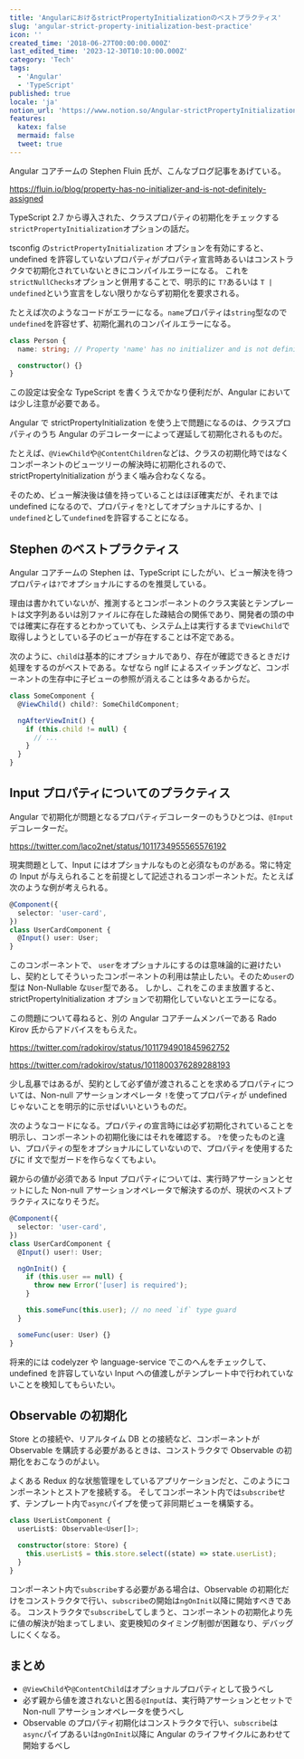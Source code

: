 ```yaml
---
title: 'AngularにおけるstrictPropertyInitializationのベストプラクティス'
slug: 'angular-strict-property-initialization-best-practice'
icon: ''
created_time: '2018-06-27T00:00:00.000Z'
last_edited_time: '2023-12-30T10:10:00.000Z'
category: 'Tech'
tags:
  - 'Angular'
  - 'TypeScript'
published: true
locale: 'ja'
notion_url: 'https://www.notion.so/Angular-strictPropertyInitialization-f798bd04a39e46d2a75a6266c2ee468d'
features:
  katex: false
  mermaid: false
  tweet: true
---
```


Angular コアチームの Stephen Fluin 氏が、こんなブログ記事をあげている。

https://fluin.io/blog/property-has-no-initializer-and-is-not-definitely-assigned

TypeScript 2.7 から導入された、クラスプロパティの初期化をチェックする`strictPropertyInitialization`オプションの話だ。

tsconfig の`strictPropertyInitialization` オプションを有効にすると、undefined を許容していないプロパティがプロパティ宣言時あるいはコンストラクタで初期化されていないときにコンパイルエラーになる。 これを`strictNullChecks`オプションと併用することで、明示的に `T?`あるいは `T | undefined`という宣言をしない限りかならず初期化を要求される。

たとえば次のようなコードがエラーになる。`name`プロパティは`string`型なので`undefined`を許容せず、初期化漏れのコンパイルエラーになる。

```ts
class Person {
  name: string; // Property 'name' has no initializer and is not definitely assigned in the constructor.

  constructor() {}
}
```

この設定は安全な TypeScript を書くうえでかなり便利だが、Angular においては少し注意が必要である。

Angular で strictPropertyInitialization を使う上で問題になるのは、クラスプロパティのうち Angular のデコレーターによって遅延して初期化されるものだ。

たとえば、`@ViewChild`や`@ContentChildren`などは、クラスの初期化時ではなくコンポーネントのビューツリーの解決時に初期化されるので、strictPropertyInitialization がうまく噛み合わなくなる。

そのため、ビュー解決後は値を持っていることはほぼ確実だが、それまでは undefined になるので、プロパティを`?`としてオプショナルにするか、`| undefined`として`undefined`を許容することになる。

## Stephen のベストプラクティス

Angular コアチームの Stephen は、TypeScript にしたがい、ビュー解決を待つプロパティは`?`でオプショナルにするのを推奨している。

理由は書かれていないが、推測するとコンポーネントのクラス実装とテンプレートは文字列あるいは別ファイルに存在した疎結合の関係であり、開発者の頭の中では確実に存在するとわかっていても、システム上は実行するまで`ViewChild`で取得しようとしている子のビューが存在することは不定である。

次のように、`child`は基本的にオプショナルであり、存在が確認できるときだけ処理をするのがベストである。なぜなら ngIf によるスイッチングなど、コンポーネントの生存中に子ビューの参照が消えることは多々あるからだ。

```ts
class SomeComponent {
  @ViewChild() child?: SomeChildComponent;

  ngAfterViewInit() {
    if (this.child != null) {
      // ...
    }
  }
}
```

## Input プロパティについてのプラクティス

Angular で初期化が問題となるプロパティデコレーターのもうひとつは、`@Input`デコレーターだ。

https://twitter.com/laco2net/status/1011734955565576192

現実問題として、Input にはオプショナルなものと必須なものがある。常に特定の Input が与えられることを前提として記述されるコンポーネントだ。たとえば次のような例が考えられる。

```ts
@Component({
  selector: 'user-card',
})
class UserCardComponent {
  @Input() user: User;
}
```

このコンポーネントで、 `user`をオプショナルにするのは意味論的に避けたいし、契約としてそういったコンポーネントの利用は禁止したい。そのため`user`の型は Non-Nullable な`User`型である。 しかし、これをこのまま放置すると、strictPropertyInitialization オプションで初期化していないとエラーになる。

この問題について尋ねると、別の Angular コアチームメンバーである Rado Kirov 氏からアドバイスをもらえた。

https://twitter.com/radokirov/status/1011794901845962752

https://twitter.com/radokirov/status/1011800376289288193

少し乱暴ではあるが、契約として必ず値が渡されることを求めるプロパティについては、Non-null アサーションオペレータ `!`を使ってプロパティが undefined じゃないことを明示的に示せばいいというものだ。

次のようなコードになる。プロパティの宣言時には必ず初期化されていることを明示し、コンポーネントの初期化後にはそれを確認する。 `?`を使ったものと違い、プロパティの型をオプショナルにしていないので、プロパティを使用するたびに if 文で型ガードを作らなくてもよい。

親からの値が必須である Input プロパティについては、実行時アサーションとセットにした Non-null アサーションオペレータで解決するのが、現状のベストプラクティスになりそうだ。

```ts
@Component({
  selector: 'user-card',
})
class UserCardComponent {
  @Input() user!: User;

  ngOnInit() {
    if (this.user == null) {
      throw new Error('[user] is required');
    }

    this.someFunc(this.user); // no need `if` type guard
  }

  someFunc(user: User) {}
}
```

将来的には codelyzer や language-service でこのへんをチェックして、undefined を許容していない Input への値渡しがテンプレート中で行われていないことを検知してもらいたい。

## Observable の初期化

Store との接続や、リアルタイム DB との接続など、コンポーネントが Observable を購読する必要があるときは、コンストラクタで Observable の初期化をおこなうのがよい。

よくある Redux 的な状態管理をしているアプリケーションだと、このようにコンポーネントとストアを接続する。 そしてコンポーネント内では`subscribe`せず、テンプレート内で`async`パイプを使って非同期ビューを構築する。

```ts
class UserListComponent {
  userList$: Observable<User[]>;

  constructor(store: Store) {
    this.userList$ = this.store.select((state) => state.userList);
  }
}
```

コンポーネント内で`subscribe`する必要がある場合は、Observable の初期化だけをコンストラクタで行い、`subscribe`の開始は`ngOnInit`以降に開始すべきである。 コンストラクタで`subscribe`してしまうと、コンポーネントの初期化より先に値の解決が始まってしまい、変更検知のタイミング制御が困難なり、デバッグしにくくなる。

## まとめ

- `@ViewChild`や`@ContentChild`はオプショナルプロパティとして扱うべし
- 必ず親から値を渡されないと困る`@Input`は、実行時アサーションとセットで Non-null アサーションオペレータを使うべし
- Observable のプロパティ初期化はコンストラクタで行い、`subscribe`は`async`パイプあるいは`ngOnInit`以降に Angular のライフサイクルにあわせて開始するべし

